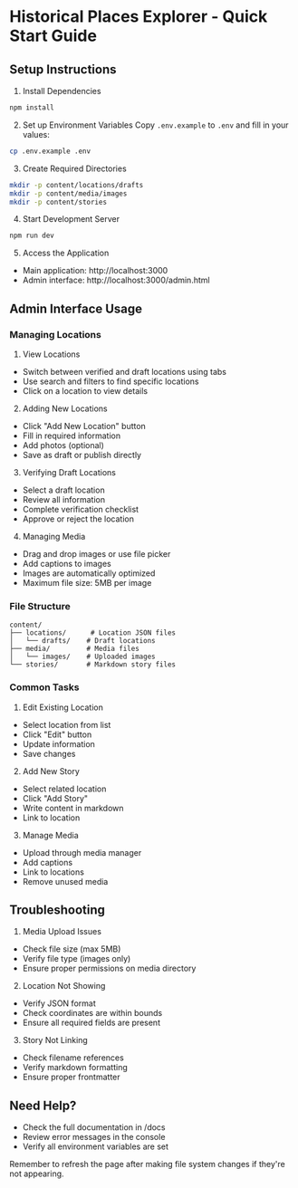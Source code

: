 # Historical Places Explorer - Quick Start Guide

## Setup Instructions

1. Install Dependencies
```bash
npm install
```

2. Set up Environment Variables
Copy `.env.example` to `.env` and fill in your values:
```bash
cp .env.example .env
```

3. Create Required Directories
```bash
mkdir -p content/locations/drafts
mkdir -p content/media/images
mkdir -p content/stories
```

4. Start Development Server
```bash
npm run dev
```

5. Access the Application
- Main application: http://localhost:3000
- Admin interface: http://localhost:3000/admin.html

## Admin Interface Usage

### Managing Locations

1. View Locations
- Switch between verified and draft locations using tabs
- Use search and filters to find specific locations
- Click on a location to view details

2. Adding New Locations
- Click "Add New Location" button
- Fill in required information
- Add photos (optional)
- Save as draft or publish directly

3. Verifying Draft Locations
- Select a draft location
- Review all information
- Complete verification checklist
- Approve or reject the location

4. Managing Media
- Drag and drop images or use file picker
- Add captions to images
- Images are automatically optimized
- Maximum file size: 5MB per image

### File Structure

```
content/
├── locations/      # Location JSON files
│   └── drafts/    # Draft locations
├── media/         # Media files
│   └── images/    # Uploaded images
└── stories/       # Markdown story files
```

### Common Tasks

1. Edit Existing Location
- Select location from list
- Click "Edit" button
- Update information
- Save changes

2. Add New Story
- Select related location
- Click "Add Story"
- Write content in markdown
- Link to location

3. Manage Media
- Upload through media manager
- Add captions
- Link to locations
- Remove unused media

## Troubleshooting

1. Media Upload Issues
- Check file size (max 5MB)
- Verify file type (images only)
- Ensure proper permissions on media directory

2. Location Not Showing
- Verify JSON format
- Check coordinates are within bounds
- Ensure all required fields are present

3. Story Not Linking
- Check filename references
- Verify markdown formatting
- Ensure proper frontmatter

## Need Help?

- Check the full documentation in /docs
- Review error messages in the console
- Verify all environment variables are set

Remember to refresh the page after making file system changes if they're not appearing.